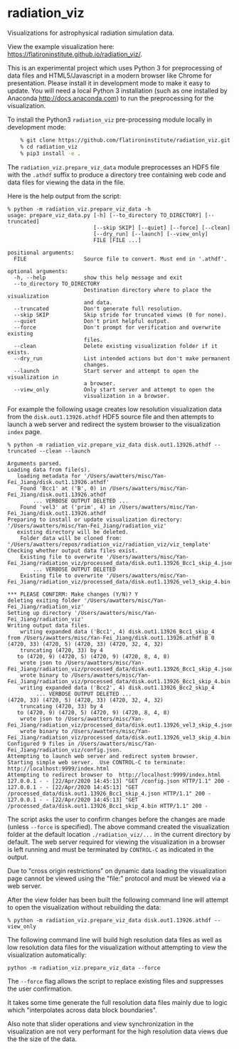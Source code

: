 # radiation_viz
Visualizations for astrophysical radiation simulation data.

View the example visualization here:
<a href="https://flatironinstitute.github.io/radiation_viz/">https://flatironinstitute.github.io/radiation_viz/</a>.

This is an experimental project which uses Python 3 for preprocessing of data files and HTML5/Javascript in a
modern browser like Chrome for presentation. Please install it in development mode to make it easy to update.
You will need a local Python 3 installation (such as one installed by Anaconda
http://docs.anaconda.com) to run the preprocessing for the visualization.

To install the Python3 `radiation_viz` pre-processing module locally in development mode:

```bash
    % git clone https://github.com/flatironinstitute/radiation_viz.git
    % cd radiation_viz
    % pip3 install -e .
```

The `radiation_viz.prepare_viz_data` module preprocesses an HDF5 file with the `.athdf` suffix
to produce a directory tree containing web code and data files for viewing the data in the file.

Here is the help output from the script:

```
% python -m radiation_viz.prepare_viz_data -h
usage: prepare_viz_data.py [-h] [--to_directory TO_DIRECTORY] [--truncated]
                           [--skip SKIP] [--quiet] [--force] [--clean]
                           [--dry_run] [--launch] [--view_only]
                           FILE [FILE ...]

positional arguments:
  FILE                  Source file to convert. Must end in '.athdf'.

optional arguments:
  -h, --help            show this help message and exit
  --to_directory TO_DIRECTORY
                        Destination directory where to place the visualization
                        and data.
  --truncated           Don't generate full resolution.
  --skip SKIP           Skip stride for truncated views (0 for none).
  --quiet               Don't print helpful output.
  --force               Don't prompt for verification and overwrite existing
                        files.
  --clean               Delete existing visualization folder if it exists.
  --dry_run             List intended actions but don't make permanent
                        changes.
  --launch              Start server and attempt to open the visualization in
                        a browser.
  --view_only           Only start server and attempt to open the
                        visualization in a browser.
```

For example the following usage creates low resolution visualization data
from the `disk.out1.13926.athdf` HDF5 source file
and then attempts to launch a web server and redirect the system browser to
the visualization `index` page.

```
% python -m radiation_viz.prepare_viz_data disk.out1.13926.athdf --truncated --clean --launch

Arguments parsed.
Loading data from file(s).
   loading metadata for '/Users/awatters/misc/Yan-Fei_Jiang/disk.out1.13926.athdf'
    Found 'Bcc1' at ('B', 0) in /Users/awatters/misc/Yan-Fei_Jiang/disk.out1.13926.athdf
        ... VERBOSE OUTPUT DELETED ...
    Found 'vel3' at ('prim', 4) in /Users/awatters/misc/Yan-Fei_Jiang/disk.out1.13926.athdf
Preparing to install or update visualization directory: '/Users/awatters/misc/Yan-Fei_Jiang/radiation_viz'
   existing directory will be deleted.
    Folder data will be cloned from: '/Users/awatters/repos/radiation_viz/radiation_viz/viz_template'
Checking whether output data files exist.
    Existing file to overwrite '/Users/awatters/misc/Yan-Fei_Jiang/radiation_viz/processed_data/disk.out1.13926_Bcc1_skip_4.json'
        ... VERBOSE OUTPUT DELETED
    Existing file to overwrite '/Users/awatters/misc/Yan-Fei_Jiang/radiation_viz/processed_data/disk.out1.13926_vel3_skip_4.bin'

*** PLEASE CONFIRM: Make changes (Y/N)? Y
deleting exiting folder '/Users/awatters/misc/Yan-Fei_Jiang/radiation_viz'
Setting up directory '/Users/awatters/misc/Yan-Fei_Jiang/radiation_viz'
Writing output data files.
    writing expanded data ('Bcc1', 4) disk.out1.13926_Bcc1_skip_4
from /Users/awatters/misc/Yan-Fei_Jiang/disk.out1.13926.athdf B 0
(4720, 33) (4720, 5) (4720, 33) (4720, 32, 4, 32)
    truncating (4720, 33) by 4
   to (4720, 9) (4720, 5) (4720, 9) (4720, 8, 4, 8)
    wrote json to /Users/awatters/misc/Yan-Fei_Jiang/radiation_viz/processed_data/disk.out1.13926_Bcc1_skip_4.json
    wrote binary to /Users/awatters/misc/Yan-Fei_Jiang/radiation_viz/processed_data/disk.out1.13926_Bcc1_skip_4.bin
    writing expanded data ('Bcc2', 4) disk.out1.13926_Bcc2_skip_4
         ... VERBOSE OUTPUT DELETED ...
(4720, 33) (4720, 5) (4720, 33) (4720, 32, 4, 32)
    truncating (4720, 33) by 4
   to (4720, 9) (4720, 5) (4720, 9) (4720, 8, 4, 8)
    wrote json to /Users/awatters/misc/Yan-Fei_Jiang/radiation_viz/processed_data/disk.out1.13926_vel3_skip_4.json
    wrote binary to /Users/awatters/misc/Yan-Fei_Jiang/radiation_viz/processed_data/disk.out1.13926_vel3_skip_4.bin
Configured 9 files in /Users/awatters/misc/Yan-Fei_Jiang/radiation_viz/config.json.
Attempting to launch web server and redirect system browser.
Starting simple web server.  Use CONTROL-C to terminate: http://localhost:9999/index.html
Attempting to redirect browser to  http://localhost:9999/index.html
127.0.0.1 - - [22/Apr/2020 14:45:13] "GET /config.json HTTP/1.1" 200 -
127.0.0.1 - - [22/Apr/2020 14:45:13] "GET /processed_data/disk.out1.13926_Bcc1_skip_4.json HTTP/1.1" 200 -
127.0.0.1 - - [22/Apr/2020 14:45:13] "GET /processed_data/disk.out1.13926_Bcc1_skip_4.bin HTTP/1.1" 200 -
```

The script asks the user to confirm changes before the changes are made (unless `--force` is specified).
The above command created the visualization folder at the default location `./radiation_viz/...` in the current
directory by default.  The web server required for 
viewing the visualization in a browser is left running and must be terminated by `CONTROL-C` as indicated in the
output.

Due to "cross origin restrictions" on dynamic data loading
the visualization page cannot be viewed using the "file:" protocol and
must be viewed via a web server.

After the view folder has been built the following command line will attempt to open
the visualization without rebuilding the data:

```
% python -m radiation_viz.prepare_viz_data disk.out1.13926.athdf --view_only
```

The following command line will build high resolution data files as well as low resolution data files for the visualization without
attempting to view the visualization automatically:

```
python -m radiation_viz.prepare_viz_data --force
```

The `--force` flag allows the script to replace existing files and suppresses the user confirmation.

It takes some time generate the full resolution data files mainly due to logic which "interpolates
across data block boundaries".

Also note that slider operations and view synchronization in the visualization are not very performant for the high
resolution data views due the the size of the data.
